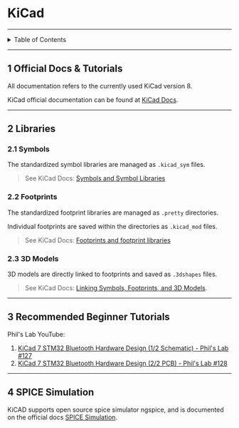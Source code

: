 # KiCad

---

<details markdown="1">
  <summary>Table of Contents</summary>

- [1 Official Docs & Tutorials](#1-official-docs--tutorials)
- [2 Libraries](#2-libraries)
    - [2.1 Symbols](#21-symbols)
    - [2.2 Footprints](#22-footprints)
    - [2.3 3D Models](#23-3d-models)
- [3 Recommended Beginner Tutorials](#3-recommended-beginner-tutorials)
- [4 SPICE Simulation](#4-spice-simulation)

</details>

---

## 1 Official Docs & Tutorials

All documentation refers to the currently used KiCad version 8.

KiCad official documentation can be found
at [KiCad Docs](https://docs.kicad.org/).

---

## 2 Libraries

### 2.1 Symbols

The standardized symbol libraries are managed as `.kicad_sym` files.

> See KiCad Docs:
> [Symbols and Symbol Libraries](https://docs.kicad.org/8.0/en/eeschema/eeschema_symbols_and_libraries.html)

### 2.2 Footprints

The standardized footprint libraries are managed as `.pretty` directories.

Individual footprints are saved within the directories as `.kicad_mod` files.

> See KiCad Docs:
> [Footprints and footprint libraries](https://docs.kicad.org/7.0/ru/pcbnew/pcbnew_footprints_and_libraries.html)

### 2.3 3D Models

3D models are directly linked to footprints and saved as `.3dshapes` files.

> See KiCad Docs:
> [Linking Symbols, Footprints, and 3D Models](https://docs.kicad.org/8.0/en/getting_started_in_kicad/getting_started_in_kicad.html#linking-symbols-footprints-3d-models).

---

## 3 Recommended Beginner Tutorials

Phil's Lab YouTube:

1. [KiCad 7 STM32 Bluetooth Hardware Design (1/2 Schematic) - Phil's Lab #127](https://youtu.be/nkHFoxe0mrU)
2. [KiCad 7 STM32 Bluetooth Hardware Design (2/2 PCB) - Phil's Lab #128](https://youtu.be/PlXd3lLZ4vc)

---

## 4 SPICE Simulation

KiCAD supports open source spice simulator ngspice, and is documented on the
official docs [SPICE Simulation](https://www.kicad.org/discover/spice/).
